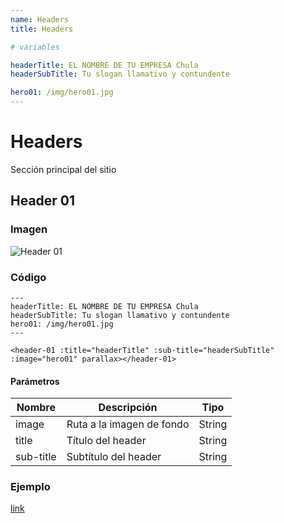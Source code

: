 ```yaml
---
name: Headers
title: Headers

# variables

headerTitle: EL NOMBRE DE TU EMPRESA Chula
headerSubTitle: Tu slogan llamativo y contundente

hero01: /img/hero01.jpg
---
```


# Headers

Sección principal del sitio

## Header 01

### Imagen

![Header 01](~@assets/header-01.png "Header 01")

### Código

```
---
headerTitle: EL NOMBRE DE TU EMPRESA Chula
headerSubTitle: Tu slogan llamativo y contundente
hero01: /img/hero01.jpg
---

<header-01 :title="headerTitle" :sub-title="headerSubTitle" :image="hero01" parallax></header-01>

```

#### Parámetros

| Nombre      | Descripción        | Tipo |
| ----------- | ----------- | ----------- |
| image       | Ruta a la imagen de fondo      | String |
| title       | Título del header      |        String  |
| sub-title   | Subtítulo del header      |     String  |

### Ejemplo

[link](https://redplanet.devlez.com/lodestar#header01) 